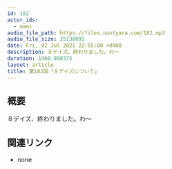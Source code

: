 ```yaml
---
id: 182
actor_ids:
  - mami
audio_file_path: https://files.nantyara.com/182.mp3
audio_file_size: 35138091
date: Fri, 02 Jul 2021 22:55:00 +0900
description: ８デイズ、終わりました。わ〜
duration: 1460.898375
layout: article
title: 第182回「８デイズについて」
---
```

## 概要

８デイズ、終わりました。わ〜

## 関連リンク

* none
